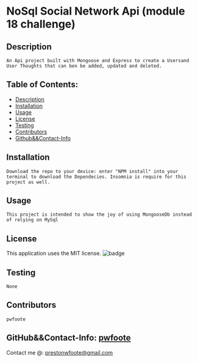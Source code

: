 
# NoSql Social Network Api (module 18 challenge)

## Description
    An Api project built with Mongoose and Express to create a Usersand User Thoughts that can ben be added, updated and deleted.
## Table of Contents:
- [Description](#Description)
- [Installation](#Installation)
- [Usage](#Usage)
- [License](#License)
- [Testing](#testing)
- [Contributors](#Contributors)
- [Github&&Contact-Info](#Github&&Contact-Info)

## Installation
    Download the repo to your device: enter "NPM install" into your terminal to download the Dependecies. Insomnia is require for this project as well. 

## Usage
    This project is intended to show the joy of using MongooseDb instead of relying on MySql

## License
This application uses the MIT license. 
![badge](https://img.shields.io/badge/license-MIT-blue)

## Testing
    None

## Contributors
    pwfoote

## GitHub&&Contact-Info: [pwfoote](https://github.com/pwfoote)

 Contact me @: prestonwfoote@gmail.com
    
